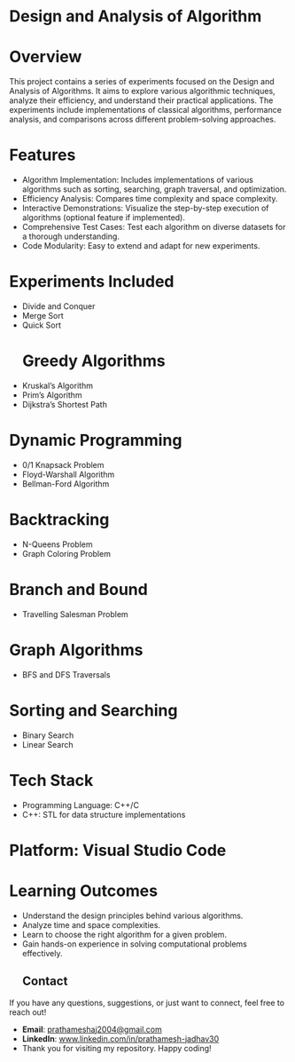 
# Design and Analysis of Algorithm 
# Overview
This project contains a series of experiments focused on the Design and Analysis of Algorithms. It aims to explore various algorithmic techniques, analyze their efficiency, and understand their practical applications. The experiments include implementations of classical algorithms, performance analysis, and comparisons across different problem-solving approaches.

# Features
- Algorithm Implementation: Includes implementations of various algorithms such as sorting, searching, graph traversal, and optimization.
- Efficiency Analysis: Compares time complexity and space complexity.
- Interactive Demonstrations: Visualize the step-by-step execution of algorithms (optional feature if implemented).
- Comprehensive Test Cases: Test each algorithm on diverse datasets for a thorough understanding.
- Code Modularity: Easy to extend and adapt for new experiments.
# Experiments Included
- Divide and Conquer
- Merge Sort
- Quick Sort
  # Greedy Algorithms
- Kruskal’s Algorithm
- Prim’s Algorithm
- Dijkstra’s Shortest Path
# Dynamic Programming
- 0/1 Knapsack Problem
- Floyd-Warshall Algorithm
- Bellman-Ford Algorithm
# Backtracking
- N-Queens Problem
- Graph Coloring Problem
# Branch and Bound
- Travelling Salesman Problem
# Graph Algorithms
- BFS and DFS Traversals
# Sorting and Searching
- Binary Search
- Linear Search
# Tech Stack
- Programming Language: C++/C
- C++: STL for data structure implementations

# Platform: Visual Studio Code
# Learning Outcomes
- Understand the design principles behind various algorithms.
- Analyze time and space complexities.
- Learn to choose the right algorithm for a given problem.
- Gain hands-on experience in solving computational problems effectively.
   ## Contact

If you have any questions, suggestions, or just want to connect, feel free to reach out!

- **Email**: prathameshaj2004@gmail.com
- **LinkedIn**: www.linkedin.com/in/prathamesh-jadhav30
- Thank you for visiting my repository. Happy coding!

